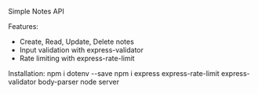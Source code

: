 Simple Notes API

Features:
- Create, Read, Update, Delete notes
- Input validation with express-validator
- Rate limiting with express-rate-limit

Installation:
npm i dotenv --save
npm i express express-rate-limit express-validator body-parser
node server
